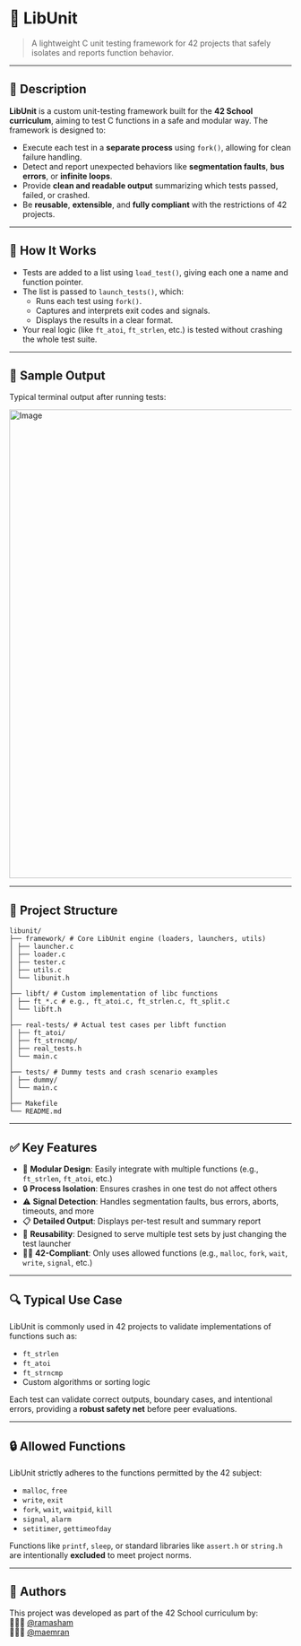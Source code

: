 # 🧪 LibUnit

> A lightweight C unit testing framework for 42 projects that safely isolates and reports function behavior.

---

## 📖 Description

**LibUnit** is a custom unit-testing framework built for the **42 School curriculum**, aiming to test C functions in a safe and modular way. The framework is designed to:
- Execute each test in a **separate process** using `fork()`, allowing for clean failure handling.
- Detect and report unexpected behaviors like **segmentation faults**, **bus errors**, or **infinite loops**.
- Provide **clean and readable output** summarizing which tests passed, failed, or crashed.
- Be **reusable**, **extensible**, and **fully compliant** with the restrictions of 42 projects.

---

## 🧠 How It Works

- Tests are added to a list using `load_test()`, giving each one a name and function pointer.
- The list is passed to `launch_tests()`, which:
  - Runs each test using `fork()`.
  - Captures and interprets exit codes and signals.
  - Displays the results in a clear format.
- Your real logic (like `ft_atoi`, `ft_strlen`, etc.) is tested without crashing the whole test suite.

---

## 📄 Sample Output
Typical terminal output after running tests:

<img width="1879" height="836" alt="Image" src="https://github.com/user-attachments/assets/c35c81f5-7225-477c-8173-c673a5e26278" />

---
## 📂 Project Structure
```
libunit/
├── framework/ # Core LibUnit engine (loaders, launchers, utils)
│ ├── launcher.c
│ ├── loader.c
│ ├── tester.c
│ ├── utils.c
│ └── libunit.h
│
├── libft/ # Custom implementation of libc functions
│ ├── ft_*.c # e.g., ft_atoi.c, ft_strlen.c, ft_split.c
│ └── libft.h 
│
├── real-tests/ # Actual test cases per libft function
│ ├── ft_atoi/ 
│ ├── ft_strncmp/ 
│ ├── real_tests.h 
│ └── main.c 
│
├── tests/ # Dummy tests and crash scenario examples
│ ├── dummy/ 
│ └── main.c
│
├── Makefile
└── README.md
```

---

## ✅ Key Features

- 🧩 **Modular Design**: Easily integrate with multiple functions (e.g., `ft_strlen`, `ft_atoi`, etc.)
- 🔒 **Process Isolation**: Ensures crashes in one test do not affect others
- ⚠️ **Signal Detection**: Handles segmentation faults, bus errors, aborts, timeouts, and more
- 📋 **Detailed Output**: Displays per-test result and summary report
- 🧱 **Reusability**: Designed to serve multiple test sets by just changing the test launcher
- 🧑‍🎓 **42-Compliant**: Only uses allowed functions (e.g., `malloc`, `fork`, `wait`, `write`, `signal`, etc.)

---

## 🔍 Typical Use Case

LibUnit is commonly used in 42 projects to validate implementations of functions such as:
- `ft_strlen`
- `ft_atoi`
- `ft_strncmp`
- Custom algorithms or sorting logic

Each test can validate correct outputs, boundary cases, and intentional errors, providing a **robust safety net** before peer evaluations.

---

## 🔒 Allowed Functions

LibUnit strictly adheres to the functions permitted by the 42 subject:

- `malloc`, `free`
- `write`, `exit`
- `fork`, `wait`, `waitpid`, `kill`
- `signal`, `alarm`
- `setitimer`, `gettimeofday`

Functions like `printf`, `sleep`, or standard libraries like `assert.h` or `string.h` are intentionally **excluded** to meet project norms.

---
## 👥 Authors
This project was developed as part of the 42 School curriculum by:  
👩🏻‍💻 [@ramasham](https://github.com/ramasham)  
🧑🏻‍💻 [@maemran](https://github.com/maemran)
